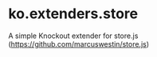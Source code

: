 ko.extenders.store
==================

A simple Knockout extender for store.js (https://github.com/marcuswestin/store.js)